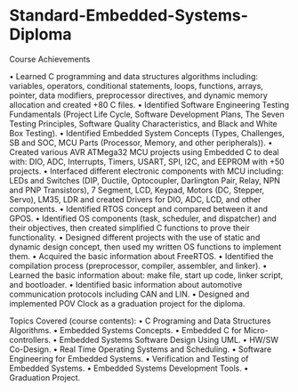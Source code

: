 # Standard-Embedded-Systems-Diploma

Course Achievements

•	Learned C programming and data structures algorithms including: variables, operators, conditional statements, loops, functions, arrays, pointer, data modifiers, preprocessor directives, and dynamic memory allocation and created +80 C files.
•	Identified Software Engineering Testing Fundamentals (Project Life Cycle, Software Development Plans, The Seven Testing Principles, Software Quality Characteristics, and Black and White Box Testing).
•	 Identified Embedded System Concepts (Types, Challenges, SB and SOC, MCU Parts (Processor, Memory, and other peripherals)).
•	Created various AVR ATMega32 MCU projects using Embedded C to deal with: DIO, ADC, Interrupts, Timers, USART, SPI, I2C, and EEPROM with +50 projects.
•	Interfaced different electronic components with MCU including: LEDs and Switches (DIP, Ductile, Optocoupler, Darlington Pair, Relay, NPN and PNP Transistors), 7 Segment, LCD, Keypad, Motors (DC, Stepper, Servo), LM35, LDR and created Drivers for DIO, ADC, LCD, and other components.
•	Identified RTOS concept and compared between it and GPOS.
•	Identified OS components (task, scheduler, and dispatcher) and their objectives, then created simplified C functions to prove their functionality.
•	Designed different projects with the use of static and dynamic design concept, then used my written OS functions to implement them.
•	Acquired the basic information about FreeRTOS.
•	Identified the compilation process (preprocessor, compiler, assembler, and linker).
•	Learned the basic information about: make file, start up code, linker script, and bootloader.
•	Identified basic information about automotive communication protocols including CAN and LIN.
•	Designed and implemented POV Clock as a graduation project for the diploma.


Topics Covered (course contents):
•	C Programing and Data Structures Algorithms.
•	Embedded Systems Concepts.
•	Embedded C for Micro-controllers.
•	Embedded Systems Software Design Using UML.
•	HW/SW Co-Design.
•	Real Time Operating Systems and Scheduling.
•	Software Engineering for Embedded Systems.
•	Verification and Testing of Embedded Systems.
•	Embedded Systems Development Tools.
•	Graduation Project.
